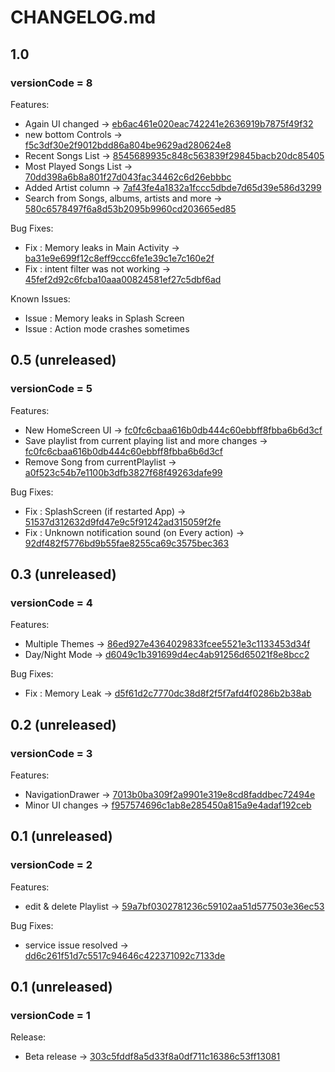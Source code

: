 # CHANGELOG.md

## 1.0
### versionCode = 8

Features:

  - Again UI changed -> [eb6ac461e020eac742241e2636919b7875f49f32](https://github.com/iamSahdeep/Bop/commit/eb6ac461e020eac742241e2636919b7875f49f32)
  - new bottom Controls -> [f5c3df30e2f9012bdd86a804be9629ad280624e8](https://github.com/iamSahdeep/Bop/commit/f5c3df30e2f9012bdd86a804be9629ad280624e8)
  - Recent Songs List  -> [8545689935c848c563839f29845bacb20dc85405](https://github.com/iamSahdeep/Bop/commit/8545689935c848c563839f29845bacb20dc85405)
  - Most Played Songs List  -> [70dd398a6b8a801f27d043fac34462c6d26ebbbc](https://github.com/iamSahdeep/Bop/commit/70dd398a6b8a801f27d043fac34462c6d26ebbbc)
  - Added Artist column  -> [7af43fe4a1832a1fccc5dbde7d65d39e586d3299](https://github.com/iamSahdeep/Bop/commit/7af43fe4a1832a1fccc5dbde7d65d39e586d3299)
  - Search from Songs, albums, artists and more  -> [580c6578497f6a8d53b2095b9960cd203665ed85](https://github.com/iamSahdeep/Bop/commit/580c6578497f6a8d53b2095b9960cd203665ed85)

Bug Fixes:

  - Fix : Memory leaks in Main Activity -> [ba31e9e699f12c8eff9ccc6fe1e39c1e7c160e2f](https://github.com/iamSahdeep/Bop/tree/ba31e9e699f12c8eff9ccc6fe1e39c1e7c160e2f)
  - Fix : intent filter was not working -> [45fef2d92c6fcba10aaa00824581ef27c5dbf6ad](https://github.com/iamSahdeep/Bop/tree/45fef2d92c6fcba10aaa00824581ef27c5dbf6ad)

Known Issues:

  - Issue : Memory leaks in Splash Screen
  - Issue : Action mode crashes sometimes

## 0.5 (unreleased)
### versionCode = 5

Features:

  - New HomeScreen UI -> [fc0fc6cbaa616b0db444c60ebbff8fbba6b6d3cf](https://github.com/iamSahdeep/Bop/commit/fc0fc6cbaa616b0db444c60ebbff8fbba6b6d3cf)
  - Save playlist from current playing list and more changes -> [fc0fc6cbaa616b0db444c60ebbff8fbba6b6d3cf](https://github.com/iamSahdeep/Bop/commit/fc0fc6cbaa616b0db444c60ebbff8fbba6b6d3cf)
  - Remove Song from currentPlaylist  -> [a0f523c54b7e1100b3dfb3827f68f49263dafe99](https://github.com/iamSahdeep/Bop/commit/a0f523c54b7e1100b3dfb3827f68f49263dafe99)

Bug Fixes:

  - Fix : SplashScreen (if restarted App) -> [51537d312632d9fd47e9c5f91242ad315059f2fe](https://github.com/iamSahdeep/Bop/tree/51537d312632d9fd47e9c5f91242ad315059f2fe)
  - Fix : Unknown notification sound (on Every action) -> [92df482f5776bd9b55fae8255ca69c3575bec363](https://github.com/iamSahdeep/Bop/tree/92df482f5776bd9b55fae8255ca69c3575bec363)

## 0.3 (unreleased)
### versionCode = 4
 
Features:

  - Multiple Themes  -> [86ed927e4364029833fcee5521e3c1133453d34f](https://github.com/iamSahdeep/Bop/commit/86ed927e4364029833fcee5521e3c1133453d34f)
  - Day/Night Mode  -> [d6049c1b391699d4ec4ab91256d65021f8e8bcc2](https://github.com/iamSahdeep/Bop/commit/d6049c1b391699d4ec4ab91256d65021f8e8bcc2)

Bug Fixes:

  - Fix : Memory Leak -> [d5f61d2c7770dc38d8f2f5f7afd4f0286b2b38ab](https://github.com/iamSahdeep/Bop/tree/d5f61d2c7770dc38d8f2f5f7afd4f0286b2b38ab)
  
## 0.2 (unreleased)
### versionCode = 3
 
Features:

  - NavigationDrawer  -> [7013b0ba309f2a9901e319e8cd8faddbec72494e](https://github.com/iamSahdeep/Bop/commit/7013b0ba309f2a9901e319e8cd8faddbec72494e)
  - Minor UI changes  -> [f957574696c1ab8e285450a815a9e4adaf192ceb](https://github.com/iamSahdeep/Bop/commit/f957574696c1ab8e285450a815a9e4adaf192ceb)
  
  
## 0.1 (unreleased)
### versionCode = 2
 
Features:

  - edit & delete Playlist  -> [59a7bf0302781236c59102aa51d577503e36ec53](https://github.com/iamSahdeep/Bop/tree/59a7bf0302781236c59102aa51d577503e36ec53)
  
Bug Fixes:

  - service issue resolved -> [dd6c261f51d7c5517c94646c422371092c7133de](https://github.com/iamSahdeep/Bop/tree/dd6c261f51d7c5517c94646c422371092c7133de)


## 0.1 (unreleased)
### versionCode = 1
 
Release:

  - Beta release -> [303c5fddf8a5d33f8a0df711c16386c53ff13081](https://github.com/iamSahdeep/Bop/tree/303c5fddf8a5d33f8a0df711c16386c53ff13081)
